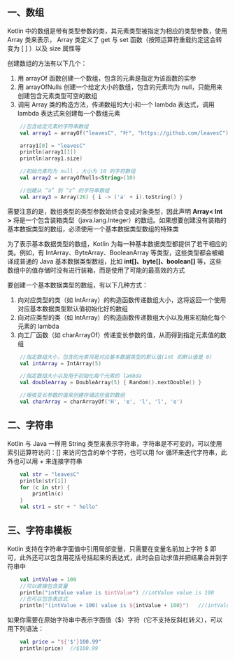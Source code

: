 ## 一、数组

Kotlin 中的数组是带有类型参数的类，其元素类型被指定为相应的类型参数，使用  Array  类来表示，  Array  类定义了  get  与  set  函数（按照运算符重载约定这会转变为  [ ]  ）以及  size  属性等

创建数组的方法有以下几个：

1. 用 arrayOf 函数创建一个数组，包含的元素是指定为该函数的实参
2. 用 arrayOfNulls 创建一个给定大小的数组，包含的元素均为 null，只能用来创建包含元素类型可空的数组
3. 调用 Array 类的构造方法，传递数组的大小和一个 lambda 表达式，调用 lambda 表达式来创建每一个数组元素

```kotlin
    //包含给定元素的字符串数组
    val array1 = arrayOf("leavesC", "叶", "https://github.com/leavesC")

    array1[0] = "leavesC"
    println(array1[1])
    println(array1.size)

    //初始元素均为 null ，大小为 10 的字符数组
    val array2 = arrayOfNulls<String>(10)

    //创建从 “a” 到 “z” 的字符串数组
    val array3 = Array(26) { i -> ('a' + i).toString() }
```

需要注意的是，数组类型的类型参数始终会变成对象类型，因此声明 **Array< Int >** 将是一个包含装箱类型（java.lang.Integer）的数组。如果想要创建没有装箱的基本数据类型的数组，必须使用一个基本数据类型数组的特殊类

为了表示基本数据类型的数组，Kotlin 为每一种基本数据类型都提供了若干相应的类。例如，有 IntArray、ByteArray、BooleanArray 等类型，这些类型都会被编译成普通的 Java 基本数据类型数组，比如 **int[]、byte[]、boolean[]** 等，这些数组中的值存储时没有进行装箱，而是使用了可能的最高效的方式

要创建一个基本数据类型的数组，有以下几种方式：

1. 向对应类型的类（如 IntArray）的构造函数传递数组大小，这将返回一个使用对应基本数据类型默认值初始化好的数组
2. 向对应类型的类（如 IntArray）的构造函数传递数组大小以及用来初始化每个元素的 lambda
3. 向工厂函数（如 charArrayOf）传递变长参数的值，从而得到指定元素值的数组

```kotlin
    //指定数组大小，包含的元素将是对应基本数据类型的默认值(int 的默认值是 0)
    val intArray = IntArray(5)

    //指定数组大小以及用于初始化每个元素的 lambda
    val doubleArray = DoubleArray(5) { Random().nextDouble() }

    //接收变长参数的值来创建存储这些值的数组
    val charArray = charArrayOf('H', 'e', 'l', 'l', 'o')
```

## 二、字符串

Kotlin 与 Java 一样用  String  类型来表示字符串，字符串是不可变的，可以使用索引运算符访问：[] 来访问包含的单个字符，也可以用  for  循环来迭代字符串，此外也可以用 + 来连接字符串

```kotlin
    val str = "leavesC"
    println(str[1])
    for (c in str) {
        println(c)
    }
    val str1 = str + " hello"
```

## 三、字符串模板

Kotlin 支持在字符串字面值中引用局部变量，只需要在变量名前加上字符 \$ 即可，此外还可以包含用花括号括起来的表达式，此时会自动求值并把结果合并到字符串中

```kotlin
    val intValue = 100
    //可以直接包含变量
    println("intValue value is $intValue") //intValue value is 100
    //也可以包含表达式
    println("(intValue + 100) value is ${intValue + 100}")   //(intValue + 100) value is 200
```

如果你需要在原始字符串中表示字面值（$）字符（它不支持反斜杠转义），可以用下列语法：

```kotlin
    val price = "${'$'}100.99"
    println(price)  //$100.99
```